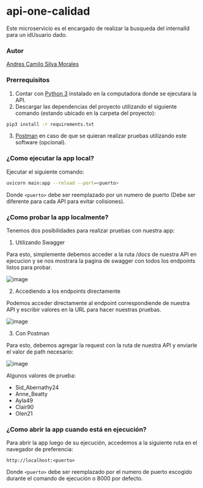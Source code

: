 # api-one-calidad

Este microservicio es el encargado de realizar la busqueda del internalId para un idUsuario dado.

### Autor

[Andres Camilo Silva Morales](https://github.com/acsm2411)

### Prerrequisitos

1. Contar con [Python 3](https://www.python.org/downloads/) instalado en la computadora donde se ejecutara la API.
2. Descargar las dependencias del proyecto utilizando el siguiente comando (estando ubicado en la carpeta del proyecto):

```bash
pip3 install -r requirements.txt
```

3. [Postman](https://www.postman.com/downloads/) en caso de que se quieran realizar pruebas utilizando este software (opcional).

### ¿Como ejecutar la app local?

Ejecutar el siguiente comando:

```bash
uvicorn main:app --reload --port=<puerto>
```

Donde `<puerto>` debe ser reemplazado por un numero de puerto (Debe ser diferente para cada API para evitar colisiones).

### ¿Como probar la app localmente?

Tenemos dos posibilidades para realizar pruebas con nuestra app:

1. Utilizando Swagger

Para esto, simplemente debemos acceder a la ruta /docs de nuestra API en ejecucion y se nos mostrara la pagina de swagger con todos los endpoints listos para probar.

![image](https://user-images.githubusercontent.com/30994170/185975475-9e41eb55-a94e-4e2c-bbd0-cbfc44194ec6.png)

2. Accediendo a los endpoints directamente

Podemos acceder directamente al endpoint correspondiende de nuestra API y escribir valores en la URL para hacer nuestras pruebas.

![image](https://user-images.githubusercontent.com/30994170/185975842-cef4fae7-c7bc-46fb-861a-d1e8125a1da5.png)

3. Con Postman

Para esto, debemos agregar la request con la ruta de nuestra API y enviarle el valor de path necesario:

![image](https://user-images.githubusercontent.com/30994170/185976485-4c1b2163-5ee7-48c2-aada-219021614090.png)

Algunos valores de prueba:

* Sid_Abernathy24
* Anne_Beatty
* Ayla49
* Clair90
* Olen21

### ¿Como abrir la app cuando está en ejecución?

Para abrir la app luego de su ejecución, accedemos a la siguiente ruta en el navegador de preferencia:

`http://localhost:<puerto>`

Donde `<puerto>` debe ser reemplazado por el numero de puerto escogido durante el comando de ejecución o 8000 por defecto.
